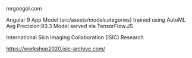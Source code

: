 mrgoogol.com

Angular 9 App
Model (src/assets/modelcategories) trained using AutoML Avg Precision:93.3
Model served via TensorFlow.JS

International Skin Imaging Collaboration (ISIC) Research

https://workshop2020.isic-archive.com/

